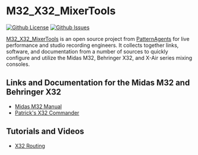 # M32_X32_MixerTools

[![Github License](https://img.shields.io/badge/LICENSE-GPL3-brightgreen.svg)](https://github.com/PatternAgents/M32_X32_MixerTools/LICENSE)
[![Github Issues](https://img.shields.io/badge/ISSUES-0-yellow.svg)](https://github.com/PatternAgents/M32_X32_MixerTools/issues)

[M32_X32_MixerTools](https://github.com/PatternAgents/M32_X32_MixerTools/) is an open source project from [PatternAgents](http://www.patternagents.com) for live performance and studio recording engineers. It collects together links, software, and documentation from a number of sources to quickly configure and utilize the Midas M32, Behringer X32, and X-Air series mixing consoles.

## Links and Documentation for the Midas M32 and Behringer X32
- [Midas M32 Manual](http://downloads.music-group.com/documents/midas/M32_M_EN.pdf)
- [Patrick's X32 Commander](https://sites.google.com/site/patrickmaillot/x32)

## Tutorials and Videos

- [X32 Routing](http://www.behringermixers.com/behringer-x32-routing-example/)

